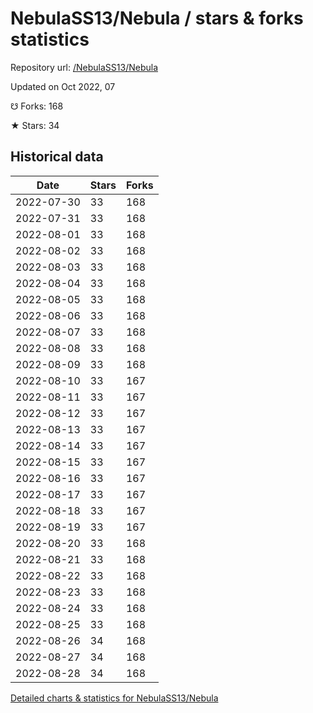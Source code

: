 # NebulaSS13/Nebula / stars & forks statistics

Repository url: [/NebulaSS13/Nebula](https://github.com/NebulaSS13/Nebula)

Updated on Oct 2022, 07

☋ Forks: 168

★ Stars: 34

## Historical data
| Date | Stars | Forks |
|------|-------|-------|
| 2022-07-30 | 33 | 168 | 
| 2022-07-31 | 33 | 168 | 
| 2022-08-01 | 33 | 168 | 
| 2022-08-02 | 33 | 168 | 
| 2022-08-03 | 33 | 168 | 
| 2022-08-04 | 33 | 168 | 
| 2022-08-05 | 33 | 168 | 
| 2022-08-06 | 33 | 168 | 
| 2022-08-07 | 33 | 168 | 
| 2022-08-08 | 33 | 168 | 
| 2022-08-09 | 33 | 168 | 
| 2022-08-10 | 33 | 167 | 
| 2022-08-11 | 33 | 167 | 
| 2022-08-12 | 33 | 167 | 
| 2022-08-13 | 33 | 167 | 
| 2022-08-14 | 33 | 167 | 
| 2022-08-15 | 33 | 167 | 
| 2022-08-16 | 33 | 167 | 
| 2022-08-17 | 33 | 167 | 
| 2022-08-18 | 33 | 167 | 
| 2022-08-19 | 33 | 167 | 
| 2022-08-20 | 33 | 168 | 
| 2022-08-21 | 33 | 168 | 
| 2022-08-22 | 33 | 168 | 
| 2022-08-23 | 33 | 168 | 
| 2022-08-24 | 33 | 168 | 
| 2022-08-25 | 33 | 168 | 
| 2022-08-26 | 34 | 168 | 
| 2022-08-27 | 34 | 168 | 
| 2022-08-28 | 34 | 168 | 


[Detailed charts & statistics for NebulaSS13/Nebula](https://reviewgithub.com/rep/NebulaSS13/Nebula)
